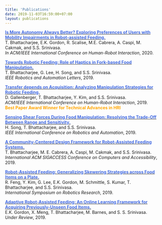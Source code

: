 ```yaml
---
title: 'Publications'
date: 2019-11-03T16:59:00+07:00
layout: publications
---
```


[<font color="4169E1"><b>Is More Autonomy Always Better? Exploring Preferences of Users with Mobility Impairments in Robot-assisted Feeding.</b></font>](https://personalrobotics.cs.washington.edu/publications/bhattacharjee2020userpref.pdf)  
T. Bhattacharjee, E.K. Gordon, R. Scalise, M.E. Cabrera, A. Caspi, M. Cakmak, and S.S. Srinivasa.  
_In ACM/IEEE International Conference on Human-Robot Interaction_, 2020.

[<font color="4169E1"><b>Towards Robotic Feeding: Role of Haptics in Fork-based Food Manipulation.</b></font>](https://personalrobotics.cs.washington.edu/publications/bhattacharjee2019haptic.pdf)  
T. Bhattacharjee, G. Lee, H. Song, and S.S. Srinivasa.  
_IEEE Robotics and Automation Letters_, 2019.

[<font color="4169E1"><b>Transfer depends on Acquisition: Analyzing Manipulation Strategies for Robotic Feeding.</b></font>](https://personalrobotics.cs.washington.edu/publications/gallenberger2019skewering.pdf)  
D. Gallenberger, T. Bhattacharjee, Y. Kim, and S.S. Srinivasa.  
_ACM/IEEE International Conference on Human-Robot Interaction_, 2019.  
<i class="fas fa-medal"></i><font color="FFA500"> **Best Paper Award Winner for Technical Advances in HRI**</font>

[<font color="4169E1"><b>Sensing Shear Forces During Food Manipulation: Resolving the Trade-Off Between Range and Sensitivity.</b></font>](https://personalrobotics.cs.washington.edu/publications/song2019shear.pdf)  
H. Song, T. Bhattacharjee, and S.S. Srinivasa.  
_IEEE International Conference on Robotics and Automation_, 2019.

[<font color="4169E1"><b>A Community-Centered Design Framework for Robot-Assisted Feeding Systems.</b></font>](https://personalrobotics.cs.washington.edu/publications/bhattacharjee2019designraf.pdf)  
T. Bhattacharjee, M. E. Cabrera, A. Caspi, M. Cakmak, and S.S. Srinivasa.  
_International ACM SIGACCESS Conference on Computers and Accessibility_, 2019.

[<font color="4169E1"><b>Robot-Assisted Feeding: Generalizing Skewering Strategies across Food Items on a Plate.</b></font>](https://personalrobotics.cs.washington.edu/publications/feng2019generalization.pdf)  
R. Feng, Y. Kim, G. Lee, E.K. Gordon, M. Schmittle, S. Kumar, T. Bhattacharjee, and S.S. Srinivasa.  
_International Symposium on Robotics Research_, 2019.

[<font color="4169E1"><b>Adaptive Robot-Assisted Feeding: An Online Learning Framework for Acquiring Previously-Unseen Food Items.</b></font>](https://arxiv.org/abs/1908.07088)  
E.K. Gordon, X. Meng, T. Bhattacharjee, M. Barnes, and S. S. Srinivasa.  
_Under Review_, 2019.

<head>
    <script src="https://kit.fontawesome.com/b4fc805455.js" crossorigin="anonymous"></script>
</head>
